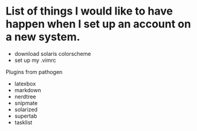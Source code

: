 # List of things I would like to have happen when I set up an account on a new system.
- download solaris colorscheme
- set up my .vimrc


Plugins from pathogen
- latexbox
- markdown
- nerdtree
- snipmate
- solarized
- supertab
- tasklist
